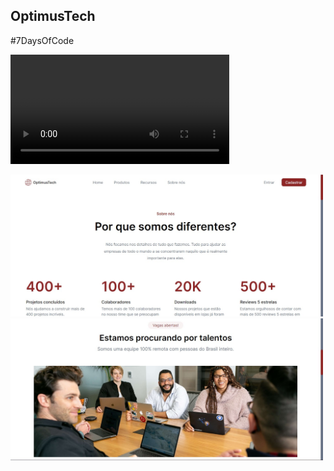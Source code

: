 ## OptimusTech

#7DaysOfCode

<video autoplay width="350">
    <source src="/media/cc0-videos/flower.mp4" type="video/mp4">
</video>

<br>

<img src="assets/img/Captura de tela 2023-02-10 145930.jpg" alt="Screamshot 1 do projeto" width="500"></img>
<img src="assets/img/Captura de tela 2023-02-10 151531.jpg" alt="Screamshot 2 do projeto" width="500"></img>

